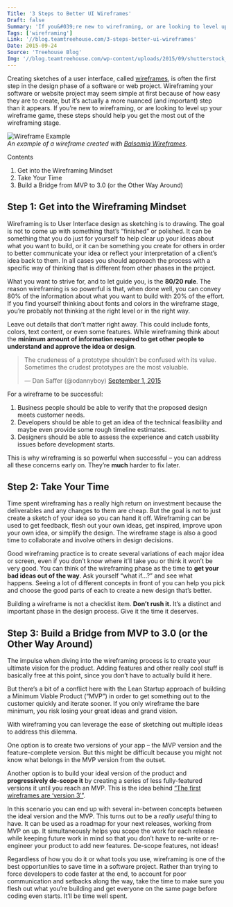 ```yaml
---
Title: '3 Steps to Better UI Wireframes'
Draft: false
Summary: 'If you&#039;re new to wireframing, or are looking to level up your wireframe game, these steps should help you get the most out of the wireframing stage.'
Tags: ['wireframing']
Link: '//blog.teamtreehouse.com/3-steps-better-ui-wireframes'
Date: 2015-09-24
Source: 'Treehouse Blog'
Img: '//blog.teamtreehouse.com/wp-content/uploads/2015/09/shutterstock_173967290.jpg'
---
```


Creating sketches of a user interface, called [wireframes](https://balsamiq.com/learn/articles/what-are-wireframes/), is often the first step in the design phase of a software or web project. Wireframing your software or website project may seem simple at first because of how easy they are to create, but it’s actually a more nuanced (and important) step than it appears. If you’re new to wireframing, or are looking to level up your wireframe game, these steps should help you get the most out of the wireframing stage.

![Wireframe Example](/wireframe-example-plain.png)  
_An example of a wireframe created with [Balsamiq Wireframes](https://balsamiq.com/wireframes/)._

Contents

1. Get into the Wireframing Mindset
2. Take Your Time
3. Build a Bridge from MVP to 3.0 (or the Other Way Around)

## Step 1: Get into the Wireframing Mindset

Wireframing is to User Interface design as sketching is to drawing. The goal is not to come up with something that’s “finished” or polished. It can be something that you do just for yourself to help clear up your ideas about what you want to build, or it can be something you create for others in order to better communicate your idea or reflect your interpretation of a client’s idea back to them. In all cases you should approach the process with a specific way of thinking that is different from other phases in the project.

What you want to strive for, and to let guide you, is the **80/20 rule**. The reason wireframing is so powerful is that, when done well, you can convey 80% of the information about what you want to build with 20% of the effort. If you find yourself thinking about fonts and colors in the wireframe stage, you’re probably not thinking at the right level or in the right way.

Leave out details that don’t matter right away. This could include fonts, colors, text content, or even some features. While wireframing think about the **minimum amount of information required to get other people to understand and approve the idea or design**.

> The crudeness of a prototype shouldn’t be confused with its value. Sometimes the crudest prototypes are the most valuable.
> 
> — Dan Saffer (@odannyboy) [September 1, 2015](https://twitter.com/odannyboy/status/638503519679451137?ref_src=twsrc%5Etfw)

For a wireframe to be successful:

1.  Business people should be able to verify that the proposed design meets customer needs.
2.  Developers should be able to get an idea of the technical feasibility and maybe even provide some rough timeline estimates.
3.  Designers should be able to assess the experience and catch usability issues before development starts.

This is why wireframing is so powerful when successful – you can address all these concerns early on. They’re **much** harder to fix later.

## Step 2: Take Your Time

Time spent wireframing has a really high return on investment because the deliverables and any changes to them are cheap. But the goal is not to just create a sketch of your idea so you can hand it off. Wireframing can be used to get feedback, flesh out your own ideas, get inspired, improve upon your own idea, or simplify the design. The wireframe stage is also a good time to collaborate and involve others in design decisions.

Good wireframing practice is to create several variations of each major idea or screen, even if you don’t know where it’ll take you or think it won’t be very good. You can think of the wireframing phase as the time to **get your bad ideas out of the way**. Ask yourself “what if…?” and see what happens. Seeing a lot of different concepts in front of you can help you pick and choose the good parts of each to create a new design that’s better.

Building a wireframe is not a checklist item. **Don’t rush it.** It’s a distinct and important phase in the design process. Give it the time it deserves.

## Step 3: Build a Bridge from MVP to 3.0 (or the Other Way Around)

The impulse when diving into the wireframing process is to create your ultimate vision for the product. Adding features and other really cool stuff is basically free at this point, since you don’t have to actually build it here.

But there’s a bit of a conflict here with the Lean Startup approach of building a Minimum Viable Product (“MVP”) in order to get something out to the customer quickly and iterate sooner. If you only wireframe the bare minimum, you risk losing your great ideas and grand vision.

With wireframing you can leverage the ease of sketching out multiple ideas to address this dilemma.

One option is to create two versions of your app – the MVP version and the feature-complete version. But this might be difficult because you might not know what belongs in the MVP version from the outset.

Another option is to build your ideal version of the product and **progressively de-scope it** by creating a series of less fully-featured versions it until you reach an MVP. This is the idea behind [“The first wireframes are ‘version 3′”](https://balsamiq.com/company/news/version3/).

In this scenario you can end up with several in-between concepts between the ideal version and the MVP. This turns out to be a _really useful_ thing to have. It can be used as a roadmap for your next releases, working from MVP on up. It simultaneously helps you scope the work for each release while keeping future work in mind so that you don’t have to re-write or re-engineer your product to add new features. De-scope features, not ideas!

Regardless of how you do it or what tools you use, wireframing is one of the best opportunities to save time in a software project. Rather than trying to force developers to code faster at the end, to account for poor communication and setbacks along the way, take the time to make sure you flesh out what you’re building and get everyone on the same page before coding even starts. It’ll be time well spent.


